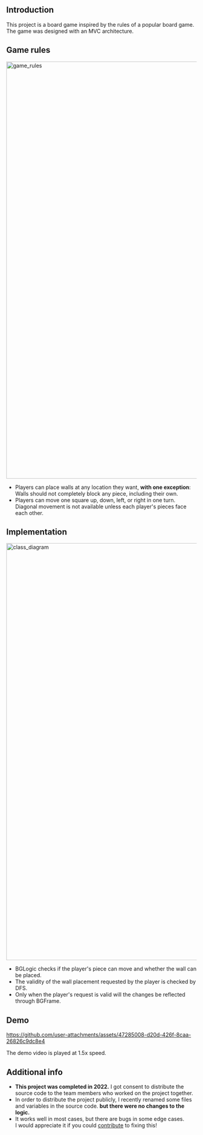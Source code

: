 ## Introduction

This project is a board game inspired by the rules of a popular board game.  
The game was designed with an MVC architecture.

## Game rules

<img width="1100" alt="game_rules" src="https://github.com/user-attachments/assets/21785a1f-e490-4075-9170-c9c36e4956ec" />

- Players can place walls at any location they want, **with one exception**:  
Walls should not completely block any piece, including their own.
- Players can move one square up, down, left, or right in one turn.  
  Diagonal movement is not available unless each player's pieces face each other.

## Implementation

<img width="1100" alt="class_diagram" src="https://github.com/user-attachments/assets/abf5a0ab-b4d0-4c3d-bfe8-3e6ed331667f" />

- BGLogic checks if the player's piece can move and whether the wall can be placed.
- The validity of the wall placement requested by the player is checked by DFS.
- Only when the player's request is valid will the changes be reflected through BGFrame.

## Demo

https://github.com/user-attachments/assets/47285008-d20d-426f-8caa-26826c9dc8e4

The demo video is played at 1.5x speed.

## Additional info
- **This project was completed in 2022.** I got consent to distribute the source code to the team members who worked on the project together.  
- In order to distribute the project publicly, I recently renamed some files and variables in the source code. **but there were no changes to the logic.**  
- It works well in most cases, but there are bugs in some edge cases.  
  I would appreciate it if you could [contribute](https://github.com/higherlee/crafting-the-way/pulls) to fixing this! 
